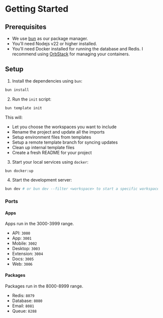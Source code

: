 # Getting Started

## Prerequisites

- We use [bun](https://bun.sh/) as our package manager.
- You'll need Nodejs v22 or higher installed.
- You'll need Docker installed for running the database and Redis. I recommend using [OrbStack](https://orbstack.dev/) for managing your containers.

## Setup

1. Install the dependencies using `bun`:

```bash
bun install
```

2. Run the `init` script:

```bash
bun template init
```

This will:

- Let you choose the workspaces you want to include
- Rename the project and update all the imports
- Setup environment files from templates
- Setup a remote template branch for syncing updates
- Clean up internal template files
- Create a fresh README for your project

3. Start your local services using `docker`:

```bash
bun docker:up
```

4. Start the development server:

```bash
bun dev # or bun dev --filter <workspace> to start a specific workspace
```

### Ports

#### Apps

Apps run in the 3000-3999 range.

- API: `3000`
- App: `3001`
- Mobile: `3002`
- Desktop: `3003`
- Extension: `3004`
- Docs: `3005`
- Web: `3006`

#### Packages

Packages run in the 8000-8999 range.

- Redis: `8079`
- Database: `8080`
- Email: `8081`
- Queue: `8288`